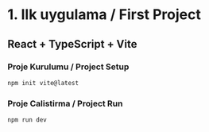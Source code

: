 # 1. Ilk uygulama / First Project

## React + TypeScript + Vite

### Proje Kurulumu / Project Setup

```bash
npm init vite@latest
```

### Proje Calistirma / Project Run

```bash
npm run dev
```
